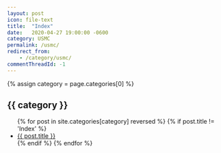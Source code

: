 ```yaml
---
layout: post
icon: file-text
title:  "Index"
date:   2020-04-27 19:00:00 -0600
category: USMC
permalink: /usmc/
redirect_from:
    - /category/usmc/
commentThreadId: -1
---
```


{% assign category = page.categories[0] %}

## {{ category }}

<ul>
    {% for post in site.categories[category] reversed %}
        {% if post.title != 'Index' %}
        <li><a href='{{ post.url }}'>{{ post.title }}</a></li>
        {% endif %}
    {% endfor %}
</ul>
